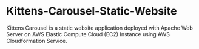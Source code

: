 # Kittens-Carousel-Static-Website
Kittens Carousel is a static website application deployed with Apache Web Server on AWS Elastic Compute Cloud (EC2) Instance using AWS Cloudformation Service. 

